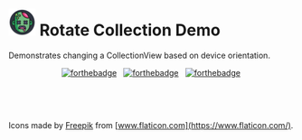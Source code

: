 # ![RotateCollectionDemo](zombie_round_48.png) Rotate Collection Demo
Demonstrates changing a CollectionView based on device orientation.

<div align="center">
  
[![forthebadge](https://forthebadge.com/images/badges/made-with-c-sharp.svg)](https://forthebadge.com)
&nbsp;
[![forthebadge](https://forthebadge.com/images/badges/powered-by-coffee.svg)](https://forthebadge.com)
&nbsp;
[![forthebadge](https://forthebadge.com/images/badges/built-for-android.svg)](https://forthebadge.com)

</div>

&nbsp;

&nbsp;

Icons made by [Freepik](https://www.flaticon.com/authors/freepik) from [www.flaticon.com](https://www.flaticon.com/).
